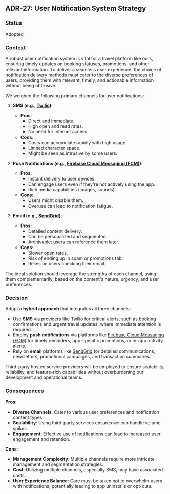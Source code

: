 ## ADR-27: User Notification System Strategy

### Status
Adopted

### Context
A robust user notification system is vital for a travel platform like ours, ensuring timely updates on booking statuses, promotions, and other relevant information. To deliver a seamless user experience, the choice of notification delivery methods must cater to the diverse preferences of users, providing them with relevant, timely, and actionable information without being obtrusive.

We weighed the following primary channels for user notifications:

1. **SMS (e.g., [Twilio](https://www.twilio.com/))**:
    - **Pros**:
        - Direct and immediate.
        - High open and read rates.
        - No need for internet access.
    - **Cons**:
        - Costs can accumulate rapidly with high usage.
        - Limited character space.
        - Might be seen as intrusive by some users.

2. **Push Notifications (e.g., [Firebase Cloud Messaging (FCM)](https://firebase.google.com/products/cloud-messaging))**:
    - **Pros**:
        - Instant delivery to user devices.
        - Can engage users even if they're not actively using the app.
        - Rich media capabilities (images, sounds).
    - **Cons**:
        - Users might disable them.
        - Overuse can lead to notification fatigue.

3. **Email (e.g., [SendGrid](https://sendgrid.com/))**:
    - **Pros**:
        - Detailed content delivery.
        - Can be personalized and segmented.
        - Archivable; users can reference them later.
    - **Cons**:
        - Slower open rates.
        - Risk of ending up in spam or promotions tab.
        - Relies on users checking their email.

The ideal solution should leverage the strengths of each channel, using them complementarily, based on the content's nature, urgency, and user preferences.

### Decision
Adopt a **hybrid approach** that integrates all three channels:

- Use **SMS** via providers like [Twilio](https://www.twilio.com/) for critical alerts, such as booking confirmations and urgent travel updates, where immediate attention is required.
- Employ **push notifications** via platforms like [Firebase Cloud Messaging (FCM)](https://firebase.google.com/products/cloud-messaging) for timely reminders, app-specific promotions, or in-app activity alerts.
- Rely on **email** platforms like [SendGrid](https://sendgrid.com/) for detailed communications, newsletters, promotional campaigns, and transaction summaries.

Third-party hosted service providers will be employed to ensure scalability, reliability, and feature-rich capabilities without overburdening our development and operational teams.

### Consequences
**Pros**:
- **Diverse Channels**: Cater to various user preferences and notification content types.
- **Scalability**: Using third-party services ensures we can handle volume spikes.
- **Engagement**: Effective use of notifications can lead to increased user engagement and retention.

**Cons**:
- **Management Complexity**: Multiple channels require more intricate management and segmentation strategies.
- **Cost**: Utilizing multiple channels, especially SMS, may have associated costs.
- **User Experience Balance**: Care must be taken not to overwhelm users with notifications, potentially leading to app uninstalls or opt-outs.

